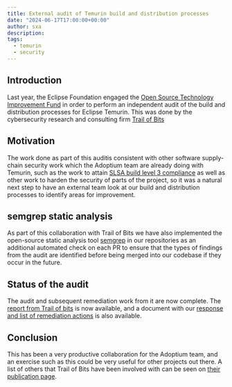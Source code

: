 ```yaml
---
title: External audit of Temurin build and distribution processes
date: "2024-06-17T17:00:00+00:00"
author: sxa
description:
tags:
  - temurin
  - security
---
```

## Introduction

Last year, the Eclipse Foundation engaged the
[Open Source Technology Improvement Fund](https://ostif.org/) in order to
perform an independent audit of the build and distribution processes for
Eclipse Temurin. This was done by the cybersecurity research and consulting
firm [Trail of Bits](https://www.trailofbits.com/)

## Motivation

The work done as part of this auditis consistent with other software supply-chain security work which
the Adoptium team are already doing with Temurin, such as the work to
attain
[SLSA build level 3 compliance](https://adoptium.net/en-GB/blog/2024/01/slsabuild3-temurin/)
as well as other work to harden the security of parts of the project, so it
was a natural next step to have an external team look at our build and
distribution processes to identify areas for improvement.

## semgrep static analysis

As part of this collaboration with Trail of Bits we have also implemented
the open-source static analysis tool
[semgrep](https://github.com/adoptium/infrastructure/issues/3371#issuecomment-1976959833)
in our repositories as an additional automated check on each PR to ensure
that the types of findings from the audit are identified before being merged
into our codebase if they occur in the future.

## Status of the audit

The audit and subsequent remediation work from it are now complete. The
[report from Trail of bits](https://ostif.org/wp-content/uploads/2024/06/Temurin-Final-Report.pdf)
is now available, and a document with our
[response and list of remediation actions](https://adoptium.net/pdf/temurin-audit-response.pdf) is also available.

## Conclusion

This has been a very productive collaboration for the Adoptium team, and an
exercise such as this could be very useful for other projects out there.
A list of others that Trail of Bits have been involved with can be seen on
[their publication page](https://github.com/trailofbits/publications).

